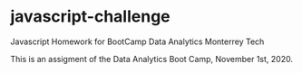 # javascript-challenge
Javascript Homework for BootCamp Data Analytics Monterrey Tech

This is an assigment of the Data Analytics Boot Camp, November 1st, 2020.
